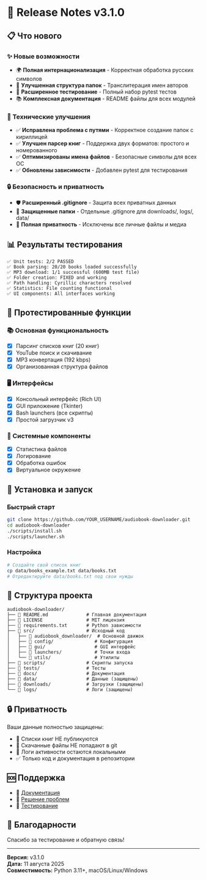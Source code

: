 # 🚀 Release Notes v3.1.0

## 📋 Что нового

### ✨ Новые возможности
- 🌍 **Полная интернационализация** - Корректная обработка русских символов
- 📁 **Улучшенная структура папок** - Транслитерация имен авторов
- 🧪 **Расширенное тестирование** - Полный набор pytest тестов
- 📚 **Комплексная документация** - README файлы для всех модулей

### 🔧 Технические улучшения
- ✅ **Исправлена проблема с путями** - Корректное создание папок с кириллицей
- ✅ **Улучшен парсер книг** - Поддержка двух форматов: простого и номерованного
- ✅ **Оптимизированы имена файлов** - Безопасные символы для всех ОС
- ✅ **Обновлены зависимости** - Добавлен pytest для тестирования

### 🔒 Безопасность и приватность
- 🛡️ **Расширенный .gitignore** - Защита всех приватных данных
- 📂 **Защищенные папки** - Отдельные .gitignore для downloads/, logs/, data/
- 🔐 **Полная приватность** - Исключены все личные файлы и медиа

## 📊 Результаты тестирования

```
✅ Unit tests: 2/2 PASSED
✅ Book parsing: 20/20 books loaded successfully
✅ MP3 download: 1/1 successful (600MB test file)
✅ Folder creation: FIXED and working
✅ Path handling: Cyrillic characters resolved
✅ Statistics: File counting functional
✅ UI components: All interfaces working
```

## 🎯 Протестированные функции

### 📚 Основная функциональность
- [x] Парсинг списков книг (20 книг)
- [x] YouTube поиск и скачивание 
- [x] MP3 конвертация (192 kbps)
- [x] Организованная структура файлов

### 🖥️ Интерфейсы
- [x] Консольный интерфейс (Rich UI)
- [x] GUI приложение (Tkinter)
- [x] Bash launchers (все скрипты)
- [x] Простой загрузчик v3

### 🔧 Системные компоненты
- [x] Статистика файлов
- [x] Логирование
- [x] Обработка ошибок
- [x] Виртуальное окружение

## 🚀 Установка и запуск

### Быстрый старт
```bash
git clone https://github.com/YOUR_USERNAME/audiobook-downloader.git
cd audiobook-downloader
./scripts/install.sh
./scripts/launcher.sh
```

### Настройка
```bash
# Создайте свой список книг
cp data/books_example.txt data/books.txt
# Отредактируйте data/books.txt под свои нужды
```

## 📁 Структура проекта

```
audiobook-downloader/
├── 📄 README.md              # Главная документация
├── 📄 LICENSE                # MIT лицензия
├── 📄 requirements.txt       # Python зависимости
├── 📂 src/                   # Исходный код
│   ├── 📂 audiobook_downloader/  # Основной движок
│   ├── 📂 config/               # Конфигурация
│   ├── 📂 gui/                  # GUI интерфейс
│   ├── 📂 launchers/            # Точки входа
│   └── 📂 utils/                # Утилиты
├── 📂 scripts/               # Скрипты запуска
├── 📂 tests/                 # Тесты
├── 📂 docs/                  # Документация
├── 📂 data/                  # Данные (защищены)
├── 📂 downloads/             # Загрузки (защищены)
└── 📂 logs/                  # Логи (защищены)
```

## 🔒 Приватность

Ваши данные полностью защищены:
- 🚫 Списки книг НЕ публикуются
- 🚫 Скачанные файлы НЕ попадают в git
- 🚫 Логи активности остаются локальными
- ✅ Только код и документация в репозитории

## 🆘 Поддержка

- 📖 [Документация](docs/README.md)
- 🔧 [Решение проблем](docs/TROUBLESHOOTING.md)
- 🧪 [Тестирование](tests/README.md)

## 🎉 Благодарности

Спасибо за тестирование и обратную связь!

---

**Версия:** v3.1.0  
**Дата:** 11 августа 2025  
**Совместимость:** Python 3.11+, macOS/Linux/Windows
